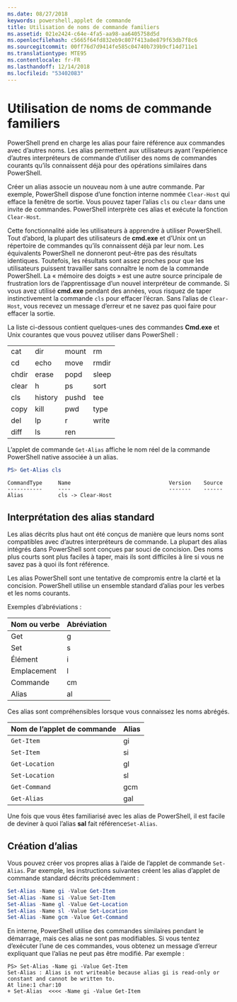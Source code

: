 ```yaml
---
ms.date: 08/27/2018
keywords: powershell,applet de commande
title: Utilisation de noms de commande familiers
ms.assetid: 021e2424-c64e-4fa5-aa98-aa6405758d5d
ms.openlocfilehash: c5665f64fd832eb9c807f413a8e879f63db7f8c6
ms.sourcegitcommit: 00ff76d7d9414fe585c04740b739b9cf14d711e1
ms.translationtype: MTE95
ms.contentlocale: fr-FR
ms.lasthandoff: 12/14/2018
ms.locfileid: "53402083"
---
```

# <a name="using-familiar-command-names"></a>Utilisation de noms de commande familiers

PowerShell prend en charge les alias pour faire référence aux commandes avec d’autres noms. Les alias permettent aux utilisateurs ayant l’expérience d’autres interpréteurs de commande d’utiliser des noms de commandes courants qu’ils connaissent déjà pour des opérations similaires dans PowerShell.

Créer un alias associe un nouveau nom à une autre commande. Par exemple, PowerShell dispose d’une fonction interne nommée `Clear-Host` qui efface la fenêtre de sortie. Vous pouvez taper l’alias `cls` ou `clear` dans une invite de commandes. PowerShell interprète ces alias et exécute la fonction `Clear-Host`.

Cette fonctionnalité aide les utilisateurs à apprendre à utiliser PowerShell. Tout d’abord, la plupart des utilisateurs de **cmd.exe** et d’Unix ont un répertoire de commandes qu’ils connaissent déjà par leur nom. Les équivalents PowerShell ne donneront peut-être pas des résultats identiques. Toutefois, les résultats sont assez proches pour que les utilisateurs puissent travailler sans connaître le nom de la commande PowerShell. La « mémoire des doigts » est une autre source principale de frustration lors de l’apprentissage d’un nouvel interpréteur de commande. Si vous avez utilisé **cmd.exe** pendant des années, vous risquez de taper instinctivement la commande `cls` pour effacer l’écran. Sans l’alias de `Clear-Host`, vous recevez un message d’erreur et ne savez pas quoi faire pour effacer la sortie.

La liste ci-dessous contient quelques-unes des commandes **Cmd.exe** et Unix courantes que vous pouvez utiliser dans PowerShell :

|||||
|-|-|-|-|
|cat|dir|mount|rm|
|cd|echo|move|rmdir|
|chdir|erase|popd|sleep|
|clear|h|ps|sort|
|cls|history|pushd|tee|
|copy|kill|pwd|type|
|del|lp|r|write|
|diff|ls|ren||

L’applet de commande `Get-Alias` affiche le nom réel de la commande PowerShell native associée à un alias.

```powershell
PS> Get-Alias cls
```

```Output
CommandType     Name                               Version    Source
-----------     ----                               -------    ------
Alias           cls -> Clear-Host
```

## <a name="interpreting-standard-aliases"></a>Interprétation des alias standard

Les alias décrits plus haut ont été conçus de manière que leurs noms sont compatibles avec d’autres interpréteurs de commande.
La plupart des alias intégrés dans PowerShell sont conçues par souci de concision. Des noms plus courts sont plus faciles à taper, mais ils sont difficiles à lire si vous ne savez pas à quoi ils font référence.

Les alias PowerShell sont une tentative de compromis entre la clarté et la concision. PowerShell utilise un ensemble standard d’alias pour les verbes et les noms courants.

Exemples d’abréviations :

| Nom ou verbe | Abréviation |
|--------------|--------------|
| Get          | g            |
| Set          | s            |
| Élément         | i            |
| Emplacement     | l            |
| Commande      | cm           |
| Alias        | al           |

Ces alias sont compréhensibles lorsque vous connaissez les noms abrégés.

| Nom de l’applet de commande    | Alias |
|----------------|-------|
| `Get-Item `    | gi    |
| `Set-Item`     | si    |
| `Get-Location` | gl    |
| `Set-Location` | sl    |
| `Get-Command`  | gcm   |
| `Get-Alias`    | gal   |

Une fois que vous êtes familiarisé avec les alias de PowerShell, il est facile de deviner à quoi l’alias **sal** fait référence`Set-Alias`.

## <a name="creating-new-aliases"></a>Création d’alias

Vous pouvez créer vos propres alias à l’aide de l’applet de commande `Set-Alias`. Par exemple, les instructions suivantes créent les alias d’applet de commande standard décrits précédemment :

```powershell
Set-Alias -Name gi -Value Get-Item
Set-Alias -Name si -Value Set-Item
Set-Alias -Name gl -Value Get-Location
Set-Alias -Name sl -Value Set-Location
Set-Alias -Name gcm -Value Get-Command
```

En interne, PowerShell utilise des commandes similaires pendant le démarrage, mais ces alias ne sont pas modifiables.
Si vous tentez d’exécuter l’une de ces commandes, vous obtenez un message d’erreur expliquant que l’alias ne peut pas être modifié. Par exemple :

```
PS> Set-Alias -Name gi -Value Get-Item
Set-Alias : Alias is not writeable because alias gi is read-only or constant and cannot be written to.
At line:1 char:10
+ Set-Alias  <<<< -Name gi -Value Get-Item
```